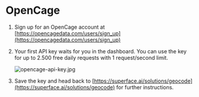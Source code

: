 # OpenCage

1. Sign up for an OpenCage account at [https://opencagedata.com/users/sign_up](https://opencagedata.com/users/sign_up)
2. Your first API key waits for you in the dashboard. You can use the key for up to 2.500 free daily requests with 1 request/second limit. 
    
    ![opencage-api-key.jpg](/img/tutorials/getting-api-keys/opencage-api-key.jpg)
    
3. Save the key and head back to [https://superface.ai/solutions/geocode](https://superface.ai/solutions/geocode) for further instructions.